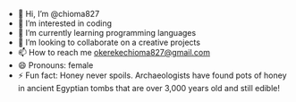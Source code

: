 - 👋 Hi, I’m @chioma827
- 👀 I’m interested in coding
- 🌱 I’m currently learning programming languages
- 💞️ I’m looking to collaborate on a creative projects
- 📫 How to reach me okerekechioma827@gmail.com
- 😄 Pronouns: female
- ⚡ Fun fact: Honey never spoils. Archaeologists have found pots of honey in ancient Egyptian tombs that are over 3,000 years old and still edible!

<!---
chioma827/chioma827 is a ✨ special ✨ repository because its `README.md` (this file) appears on your GitHub profile.
You can click the Preview link to take a look at your changes.
--->
